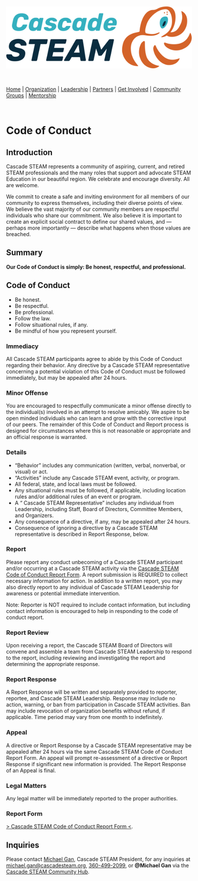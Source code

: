 <style>
  .header {
	display: none;
  }
  .footer {
	display: none;
  }
</style>

[![Cascade STEAM Logo](/assets/images/Cascade_STEAM_horizontal_logo_primary_1.png)](https://cascadesteam.org)

<br>

[Home](/) | [Organization](/organization) | [Leadership](/leadership) | [Partners](/partners) | [Get Involved](/get-involved) | [Community Groups](/community-groups) | [Mentorship](/mentorship)

<br>

# Code of Conduct

## Introduction

Cascade STEAM represents a community of aspiring, current, and retired STEAM professionals and the many roles that support and advocate STEAM Education in our beautiful region. We celebrate and encourage diversity. All are welcome.

We commit to create a safe and inviting environment for all members of our community to express themselves, including their diverse points of view. We believe the vast majority of our community members are respectful individuals who share our commitment. We also believe it is important to create an explicit social contract to define our shared values, and — perhaps more importantly — describe what happens when those values are breached.

## Summary
**Our Code of Conduct is simply: Be honest, respectful, and professional.**

## Code of Conduct
- Be honest.
- Be respectful.
- Be professional.
- Follow the law.
- Follow situational rules, if any.
- Be mindful of how you represent yourself.

### Immediacy
All Cascade STEAM participants agree to abide by this Code of Conduct regarding their behavior. Any directive by a Cascade STEAM representative concerning a potential violation of this Code of Conduct must be followed immediately, but may be appealed after 24 hours.

### Minor Offense
You are encouraged to respectfully communicate a minor offense directly to the individual(s) involved in an attempt to resolve amicably. We aspire to be open minded individuals who can learn and grow with the corrective input of our peers. The remainder of this Code of Conduct and Report process is designed for circumstances where this is not reasonable or appropriate and an official response is warranted.

### Details
- “Behavior” includes any communication (written, verbal, nonverbal, or visual) or act.
- “Activities” include any Cascade STEAM event, activity, or program.
- All federal, state, and local laws must be followed.
- Any situational rules must be followed, if applicable, including location rules and/or additional rules of an event or program.
- A “ Cascade STEAM Representative” includes any individual from Leadership, including Staff, Board of Directors, Committee Members, and Organizers.
- Any consequence of a directive, if any, may be appealed after 24 hours.
- Consequence of ignoring a directive by a Cascade STEAM representative is described in Report Response, below.

### Report
Please report any conduct unbecoming of a Cascade STEAM participant and/or occurring at a Cascade STEAM activity via the [Cascade STEAM Code of Conduct Report Form](http://conduct-report.cascadesteam.org). A report submission is REQUIRED to collect necessary information for action. In addition to a written report, you may also directly report to any individual of Cascade STEAM Leadership for awareness or potential immediate intervention.

Note: Reporter is NOT required to include contact information, but including contact information is encouraged to help in responding to the code of conduct report.

### Report Review
Upon receiving a report, the Cascade STEAM Board of Directors will convene and assemble a team from Cascade STEAM Leadership to respond to the report, including reviewing and investigating the report and determining the appropriate response.

### Report Response
A Report Response will be written and separately provided to reporter, reportee, and Cascade STEAM Leadership. Response may include no action, warning, or ban from participation in Cascade STEAM activities. Ban may include revocation of organization benefits without refund, if applicable. Time period may vary from one month to indefinitely.

### Appeal
A directive or Report Response by a Cascade STEAM representative may be appealed after 24 hours via the same Cascade STEAM Code of Conduct Report Form. An appeal will prompt re-assessment of a directive or Report Response if significant new information is provided. The Report Response of an Appeal is final.

### Legal Matters
Any legal matter will be immediately reported to the proper authorities.

### Report Form
[> Cascade STEAM Code of Conduct Report Form <](http://conduct-report.cascadesteam.org).

## Inquiries
Please contact [Michael Gan](https://www.linkedin.com/in/michaelbgan), Cascade STEAM President, for any inquiries at [michael.gan@cascadesteam.org](mailto:michael.gan@cascadesteam.org), [360-499-2099](tel:3604992099), or **@Michael Gan** via the [Cascade STEAM Community Hub](http://discord.cascadesteam.org).
